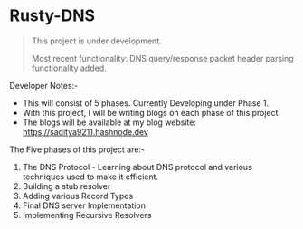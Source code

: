 # Rusty-DNS
> This project is under development.
> 
> Most recent functionality: DNS query/response packet header parsing functionality added.

Developer Notes:-
- This will consist of 5 phases. Currently Developing under Phase 1.
- With this project, I will be writing blogs on each phase of this project.
- The blogs will be available at my blog website: https://saditya9211.hashnode.dev


The Five phases of this project are:-
1. The DNS Protocol - Learning about DNS protocol and various techniques used to make it efficient.
2. Building a stub resolver
3. Adding various Record Types
4. Final DNS server Implementation
5. Implementing Recursive Resolvers
